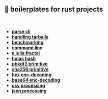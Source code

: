 ## 🦀 boilerplates for rust projects


<br>

* **[parse cli](command_line/)**
* **[handling tarballs](handling_tarballs/)**
* **[benchmarking](benchmarking/)**
* **[command line](command_line/)**
* **[a julia fractal](fractal/)**
* **[hmac hash](hmac_hash/)**
* **[pbkdf2 primitive](pbkdf2/)**
* **[sha256 primitive](sha256_hash/)**
* **[hex enc-decoding](hex_encoding/)**
* **[base64 enc-decoding](base64_encodings/)**
* **[csv processing](csv_processing/)**
* **[json processing](json_processing/)**



